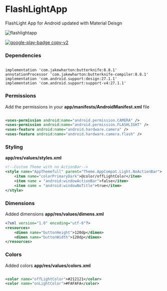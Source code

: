 # FlashLightApp

FlashLight App for Android updated with Material Deisgn

![flashlightapp](https://user-images.githubusercontent.com/11635523/40404627-7253d4cc-5e1e-11e8-9c83-cc715848ddc9.png)


[![google-play-badge copy-v2](https://user-images.githubusercontent.com/11635523/40404678-b49c3c8e-5e1e-11e8-857a-f1152fb77e08.png)]()

### Dependencies

```

implementation 'com.jakewharton:butterknife:8.8.1'
annotationProcessor 'com.jakewharton:butterknife-compiler:8.8.1'
implementation 'com.android.support:design:27.1.1'
implementation 'com.android.support:support-v4:27.1.1'

```

### Permissions

Add the permissions in your **app/manifests/AndroidManifest.xml** file

```xml

<uses-permission android:name="android.permission.CAMERA" />
<uses-permission android:name="android.permission.FLASHLIGHT" />
<uses-feature android:name="android.hardware.camera" />
<uses-feature android:name="android.hardware.camera.flash" />

```

### Styling

**app/res/values/styles.xml**

```xml
<!--Custom Theme with no ActionBar-->
<style name="AppThemefull" parent="Theme.AppCompat.Light.NoActionBar">
    <item name="colorPrimaryDark">@color/offLightColor</item>
    <item name = "android:windowActionBar">false</item>
    <item name = "android:windowNoTitle">true</item>
</style>

```

### Dimensions

Added dimensions **app/res/values/dimens.xml**

```xml
<?xml version="1.0" encoding="utf-8"?>
<resources>
    <dimen name="buttonHeight">120dp</dimen>
    <dimen name="buttonWidth">120dp</dimen>
</resources>

```

### Colors

Added colors **app/res/values/colors.xml**

```xml

<color name="offLightColor">#212121</color>
<color name="onLightColor">#FAFAFA</color>

```
